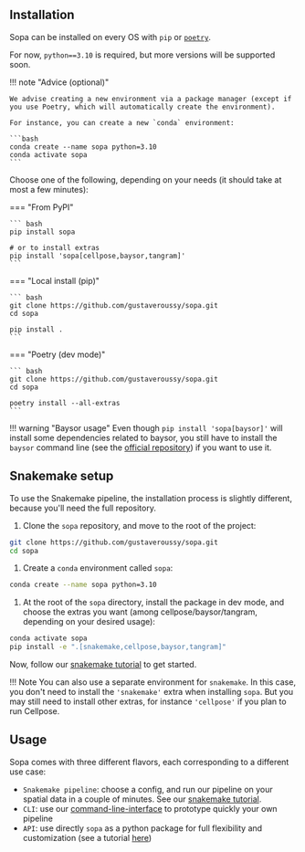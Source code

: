 ## Installation

Sopa can be installed on every OS with `pip` or [`poetry`](https://python-poetry.org/docs/).

For now, `python==3.10` is required, but more versions will be supported soon.

!!! note "Advice (optional)"

    We advise creating a new environment via a package manager (except if you use Poetry, which will automatically create the environment).

    For instance, you can create a new `conda` environment:

    ```bash
    conda create --name sopa python=3.10
    conda activate sopa
    ```

Choose one of the following, depending on your needs (it should take at most a few minutes):

=== "From PyPI"

    ``` bash
    pip install sopa

    # or to install extras
    pip install 'sopa[cellpose,baysor,tangram]'
    ```

=== "Local install (pip)"

    ``` bash
    git clone https://github.com/gustaveroussy/sopa.git
    cd sopa

    pip install .
    ```

=== "Poetry (dev mode)"

    ``` bash
    git clone https://github.com/gustaveroussy/sopa.git
    cd sopa

    poetry install --all-extras
    ```

!!! warning "Baysor usage"
    Even though `pip install 'sopa[baysor]'` will install some dependencies related to baysor, you still have to install the `baysor` command line (see the [official repository](https://github.com/kharchenkolab/Baysor)) if you want to use it.

## Snakemake setup

To use the Snakemake pipeline, the installation process is slightly different, because you'll need the full repository.

1. Clone the `sopa` repository, and move to the root of the project:
```sh
git clone https://github.com/gustaveroussy/sopa.git
cd sopa
```

1. Create a `conda` environment called `sopa`:
```sh
conda create --name sopa python=3.10
```

1. At the root of the `sopa` directory, install the package in dev mode, and choose the extras you want (among cellpose/baysor/tangram, depending on your desired usage):
```sh
conda activate sopa
pip install -e ".[snakemake,cellpose,baysor,tangram]"
```

Now, follow our [snakemake tutorial](../tutorials/snakemake) to get started.

!!! Note
    You can also use a separate environment for `snakemake`. In this case, you don't need to install the `'snakemake'` extra when installing `sopa`. But you may still need to install other extras, for instance `'cellpose'` if you plan to run Cellpose.

## Usage

Sopa comes with three different flavors, each corresponding to a different use case:

- `Snakemake pipeline`: choose a config, and run our pipeline on your spatial data in a couple of minutes. See our [snakemake tutorial](../tutorials/snakemake).
- `CLI`: use our [command-line-interface](../tutorials/cli_usage) to prototype quickly your own pipeline
- `API`: use directly `sopa` as a python package for full flexibility and customization (see a tutorial [here](../tutorials/api_usage))